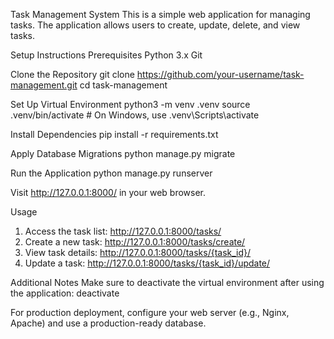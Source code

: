 Task Management System
This is a simple web application for managing tasks. The application allows users to create, update, delete, and view tasks.

Setup Instructions
Prerequisites
Python 3.x
Git

Clone the Repository
git clone https://github.com/your-username/task-management.git
cd task-management

Set Up Virtual Environment
python3 -m venv .venv
source .venv/bin/activate   # On Windows, use .venv\Scripts\activate

Install Dependencies
pip install -r requirements.txt

Apply Database Migrations
python manage.py migrate

Run the Application
python manage.py runserver

Visit http://127.0.0.1:8000/ in your web browser.

Usage
1. Access the task list: http://127.0.0.1:8000/tasks/
2. Create a new task: http://127.0.0.1:8000/tasks/create/
3. View task details: http://127.0.0.1:8000/tasks/{task_id}/
4. Update a task: http://127.0.0.1:8000/tasks/{task_id}/update/

Additional Notes
Make sure to deactivate the virtual environment after using the application:
deactivate

For production deployment, configure your web server (e.g., Nginx, Apache) and use a production-ready database.

